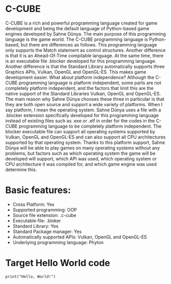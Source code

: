 # C-CUBE
C-CUBE is a rich and powerful programming language created for game development and being the default language of Python-based game engines developed by Sahne Dünya. The main purpose of this programming language is the game world. The C-CUBE programming language is Python-based, but there are differences as follows. This programming language only supports the Match statement as control structures. Another difference is that it is an Ahead-Of-Time compilable language. At the same time, there is an executable file .blocker developed for this programming language. Another difference is that the Standard Library automatically supports three Graphics APIs, Vulkan, OpenGL and OpenGL-ES. This makes game development easier. What about platform independence? Although the C-CUBE programming language is platform independent, some parts are not completely platform independent, and the factors that limit this are the native support of the Standard Libraries Vulkan, OpenGL and OpenGL-ES. The main reason why Sahne Dünya chooses these three in particular is that they are both open source and support a wide variety of platforms. When I say platform, I mean the operating system. Sahne Dünya uses a file with a .blocker extension specifically developed for this programming language instead of existing files such as .exe or .elf in order for the codes in the C-CUBE programming language to be completely platform independent. The blocker executable file can support all operating systems supported by Vulkan, OpenGL and OpenGL-ES and can also support all CPU architectures supported by that operating system. Thanks to this platform support, Sahne Dünya will be able to play games on many operating systems without any problems, but factors such as which operating system the game will be developed will support, which API was used, which operating system or CPU architecture it was compiled for, and which game engine was used determine this. 

# Basic features:
* Cross Platform: Yes
* Supported programming: OOP
* Source file extension: .c-cube
* Executable file: .bloker
* Standard Library: Yes
* Standard Package manager: Yes
* Automatically supported APIs: Vulkan, OpenGL and OpenGL-ES
* Underlying programming language: Phyton

# Target Hello World code
```
print("Hello, World!")
